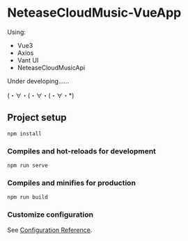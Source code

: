 # NeteaseCloudMusic-VueApp

Using:
- Vue3
- Axios
- Vant UI
- NeteaseCloudMusicApi

Under developing......

(・∀・(・∀・(・∀・*)

## Project setup

```
npm install
```

### Compiles and hot-reloads for development
```
npm run serve
```

### Compiles and minifies for production
```
npm run build
```

### Customize configuration
See [Configuration Reference](https://cli.vuejs.org/config/).
